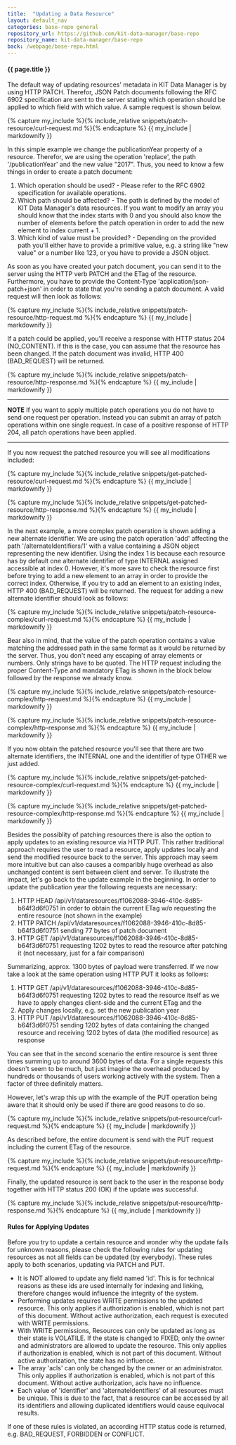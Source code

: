```yaml
---
title:  "Updating a Data Resource"
layout: default_nav
categories: base-repo general
repository_url: https://github.com/kit-data-manager/base-repo
repository_name: kit-data-manager/base-repo
back: /webpage/base-repo.html
---
```


#### {{ page.title }}

The default way of updating resources' metadata in KIT Data Manager is by using HTTP PATCH. Therefor, JSON Patch documents following the RFC 6902 specification are sent to the server stating 
which operation should be applied to which field with which value. A sample request is shown below.

{% capture my_include %}{% include_relative snippets/patch-resource/curl-request.md %}{% endcapture %}
{{ my_include | markdownify }}

In this simple example we change the publicationYear property of a resource. Therefor, we are using the operation 'replace', the path '/publicationYear' and the new value "2017". 
Thus, you need to know a few things in order to create a patch document:

1. Which operation should be used? - Please refer to the RFC 6902 specification for available operations.
2. Which path should be affected? - The path is defined by the model of KIT Data Manager's data resources. If you want to modify an array you should know that the index starts with 0 and you should also know
the number of elements before the patch operation in order to add the new element to index current + 1.
3. Which kind of value must be provided? - Depending on the provided path you'll either have to provide a primitive value, e.g. a string like "new value" or a number like 123, or you have to provide a JSON object.

As soon as you have created your patch document, you can send it to the server using the HTTP verb PATCH and the ETag of the resource. Furthermore, you have to provide the Content-Type 'application/json-patch+json'
in order to state that you're sending a patch document. A valid request will then look as follows:

{% capture my_include %}{% include_relative snippets/patch-resource/http-request.md %}{% endcapture %}
{{ my_include | markdownify }}

If a patch could be applied, you'll receive a response with HTTP status 204 (NO_CONTENT). If this is the case, you can assume that the resource has been changed. If the patch document was invalid, HTTP 400 (BAD_REQUEST)
will be returned.

{% capture my_include %}{% include_relative snippets/patch-resource/http-response.md %}{% endcapture %}
{{ my_include | markdownify }}

---
**NOTE**
If you want to apply multiple patch operations you do not have to send one request per operation. Instead you can submit an array of patch operations within one single request. In case of a positive response of HTTP 204, 
all patch operations have been applied.

---

If you now request the patched resource you will see all modifications included: 

{% capture my_include %}{% include_relative snippets/get-patched-resource/curl-request.md %}{% endcapture %}
{{ my_include | markdownify }}

{% capture my_include %}{% include_relative snippets/get-patched-resource/http-response.md %}{% endcapture %}
{{ my_include | markdownify }}

In the next example, a more complex patch operation is shown adding a new alternate identifier. We are using the patch operation 'add' affecting the path '/alternateIdentifiers/1' with a value containing a
JSON object representing the new identifier. Using the index 1 is because each resource has by default one alternate identifier of type INTERNAL assigned accessible at index 0. However, it's more save to 
check the resource first before trying to add a new element to an array in order to provide the correct index. Otherwise, if you try to add an element to an existing index, HTTP 400 (BAD_REQUEST) will be returned. 
The request for adding a new alternate identifier should look as follows:

{% capture my_include %}{% include_relative snippets/patch-resource-complex/curl-request.md %}{% endcapture %}
{{ my_include | markdownify }}

Bear also in mind, that the value of the patch operation contains a value matching the addressed path in the same format as it would be returned by the server. Thus, you don't need any escaping of
array elements or numbers. Only strings have to be quoted. The HTTP request including the proper Content-Type and mandatory ETag is shown in the block below followed by the response we already know.

{% capture my_include %}{% include_relative snippets/patch-resource-complex/http-request.md %}{% endcapture %}
{{ my_include | markdownify }}

{% capture my_include %}{% include_relative snippets/patch-resource-complex/http-response.md %}{% endcapture %}
{{ my_include | markdownify }}

If you now obtain the patched resource you'll see that there are two alternate identifiers, the INTERNAL one and the identifier of type OTHER we just added.

{% capture my_include %}{% include_relative snippets/get-patched-resource-complex/curl-request.md %}{% endcapture %}
{{ my_include | markdownify }}

{% capture my_include %}{% include_relative snippets/get-patched-resource-complex/http-response.md %}{% endcapture %}
{{ my_include | markdownify }}

Besides the possiblity of patching resources there is also the option to apply updates to an existing resource via HTTP PUT. This rather traditional approach requires the user to read a resource,
apply updates locally and send the modified resource back to the server. This approach may seem more intuitive but can also causes a comparibly huge overhead as also unchanged content is sent between
client and server. To illustrate the impact, let's go back to the update example in the beginning. In order to update the publication year the following requests are necessary:

1. HTTP HEAD /api/v1/dataresources/f1062088-3946-410c-8d85-b64f3d6f0751 in order to obtain the current ETag w/o requesting the entire resource (not shown in the example)
2. HTTP PATCH /api/v1/dataresources/f1062088-3946-410c-8d85-b64f3d6f0751 sending 77 bytes of patch document
3. HTTP GET /api/v1/dataresources/f1062088-3946-410c-8d85-b64f3d6f0751 requesting 1202 bytes to read the resource after patching it (not necessary, just for a fair comparison)

Summarizing, approx. 1300 bytes of payload were transferred. If we now take a look at the same operation using HTTP PUT it looks as follows:

1. HTTP GET /api/v1/dataresources/f1062088-3946-410c-8d85-b64f3d6f0751 requesting 1202 bytes to read the resource itself as we have to apply changes client-side and the current ETag and the
2. Apply changes locally, e.g. set the new publication year
3. HTTP PUT /api/v1/dataresources/f1062088-3946-410c-8d85-b64f3d6f0751 sending 1202 bytes of data containing the changed resource and receiving 1202 bytes of data (the modified resource) as response

You can see that in the second scenario the entire resource is sent three times summing up to around 3600 bytes of data. For a single requests this doesn't seem to be much, but just imagine the overhead
produced by hundreds or thousands of users working actively with the system. Then a factor of three definitely matters.

However, let's wrap this up with the example of the PUT operation being aware that it should only be used if there are good reasons to do so.

{% capture my_include %}{% include_relative snippets/put-resource/curl-request.md %}{% endcapture %}
{{ my_include | markdownify }}

As described before, the entire document is send with the PUT request including the current ETag of the resource.

{% capture my_include %}{% include_relative snippets/put-resource/http-request.md %}{% endcapture %}
{{ my_include | markdownify }}

Finally, the updated resource is sent back to the user in the response body together with HTTP status 200 (OK) if the update was successful.

{% capture my_include %}{% include_relative snippets/put-resource/http-response.md %}{% endcapture %}
{{ my_include | markdownify }}

#### Rules for Applying Updates

Before you try to update a certain resource and wonder why the update fails for unknown reasons, please check the following rules for updating resources as not all fields can be updated (by everybody). 
These rules apply to both scenarios, updating via PATCH and PUT.

- It is NOT allowed to update any field named 'id'. This is for technical reasons as these ids are used internally for indexing and linking, therefore changes would influence the integrity of the system.
- Performing updates requires WRITE permissions to the updated resource. This only applies if authorization is enabled, which is not part of this document. Without active authorization, each request is executed with WRITE permissions.
- With WRITE permissions, Resources can only be updated as long as their state is VOLATILE. If the state is changed to FIXED, only the owner and administrators are allowed to update the resource. This only applies if authorization is enabled, 
which is not part of this document. Without active authorization, the state has no influence.
- The array 'acls' can only be changed by the owner or an administrator. This only applies if authorization is enabled, which is not part of this document. Without active authorization, acls have no influence.
- Each value of 'identifier' and 'alternateIdentifiers' of all resources must be unique. This is due to the fact, that a resource can be accessed by all its identifiers and allowing duplicated identifiers would cause equivocal results.

If one of these rules is violated, an according HTTP status code is returned, e.g. BAD_REQUEST, FORBIDDEN or CONFLICT. 
